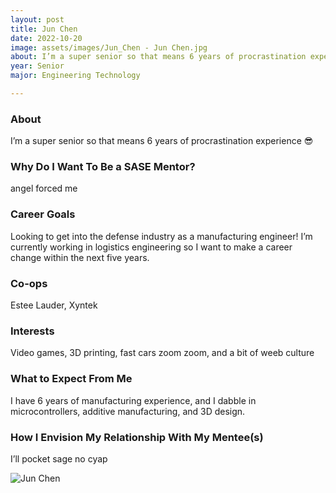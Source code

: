 ```yaml
---
layout: post
title: Jun Chen 
date: 2022-10-20
image: assets/images/Jun_Chen - Jun Chen.jpg
about: I’m a super senior so that means 6 years of procrastination experience 😎
year: Senior
major: Engineering Technology

---
```


### About

I’m a super senior so that means 6 years of procrastination experience 😎

### Why Do I Want To Be a SASE Mentor?

angel forced me

### Career Goals

Looking to get into the defense industry as a manufacturing engineer! I’m currently working in logistics engineering so I want to make a career change within the next five years.

### Co-ops

Estee Lauder, Xyntek

### Interests

Video games, 3D printing, fast cars zoom zoom, and a bit of weeb culture

### What to Expect From Me

I have 6 years of manufacturing experience, and I dabble in microcontrollers, additive manufacturing, and 3D design.

### How I Envision My Relationship With My Mentee(s) 

I’ll pocket sage no cyap 

<div class="text-center my-5">
    <img src="https://sase-drexel.github.io/mentorship-2021/assets/images/Jun_Chen.jpg" alt="Jun Chen" class="rounded post-img" />
</div>
